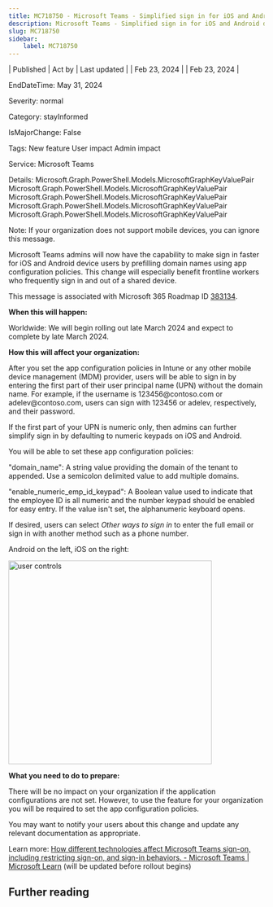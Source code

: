 ```yaml
---
title: MC718750 - Microsoft Teams - Simplified sign in for iOS and Android devices
description: Microsoft Teams - Simplified sign in for iOS and Android devices
slug: MC718750
sidebar:
    label: MC718750
---
```



| Published | Act by | Last updated |
| Feb 23, 2024 |  | Feb 23, 2024 |

EndDateTime: May 31, 2024

Severity: normal

Category: stayInformed

IsMajorChange: False

Tags: New feature User impact Admin impact

Service: Microsoft Teams

Details: Microsoft.Graph.PowerShell.Models.MicrosoftGraphKeyValuePair Microsoft.Graph.PowerShell.Models.MicrosoftGraphKeyValuePair Microsoft.Graph.PowerShell.Models.MicrosoftGraphKeyValuePair Microsoft.Graph.PowerShell.Models.MicrosoftGraphKeyValuePair Microsoft.Graph.PowerShell.Models.MicrosoftGraphKeyValuePair

<p>Note: If your organization does not support mobile devices, you can ignore this message.</p><p>Microsoft Teams admins will now have the capability to make sign in faster for iOS and Android device users by prefilling domain names using app configuration policies. This change will especially benefit frontline workers who frequently sign in and out of a shared device.</p><p>This message is associated with Microsoft 365 Roadmap ID <a href="https://www.microsoft.com/microsoft-365/roadmap?filters=&amp;searchterms=383134" target="_blank">383134</a>.</p><p><b>When this will happen:</b></p><p>Worldwide: We will begin rolling out late March 2024 and expect to complete by late March 2024.</p><p><b>How this will affect your organization:</b></p><p>After you set the app configuration policies in Intune or any other mobile device management (MDM) provider, users will be able to sign in by entering the first part of their user principal name (UPN) without the domain name. For example, if the username is 123456@contoso.com or adelev@contoso.com, users can sign with 123456 or adelev, respectively, and their password.
</p><p>If the first part of your UPN is numeric only, then admins can further simplify sign in by defaulting to numeric keypads on iOS and Android.</p><p>You will be able to set these app configuration policies:</p><p>"domain_name":  A string value providing the domain of the tenant to appended. Use a semicolon delimited value to add multiple domains.</p><p>"enable_numeric_emp_id_keypad": A Boolean value used to indicate that the employee ID is all numeric and the number keypad should be enabled for easy entry. If the value isn't set, the alphanumeric keyboard opens.</p><p>If desired, users can select <i>Other ways to sign in</i> to enter the full email or sign in with another method such as a phone number.</p><p>Android on the left, iOS on the right:</p><p><img src="https://img-prod-cms-rt-microsoft-com.akamaized.net/cms/api/am/imageFileData/RW1hUtZ?ver=6a01" style="width: 400px;" alt="user controls"></p><p><b>What you need to do to prepare:</b></p><p>There will be no impact on your organization if the application configurations are not set. However, to use the feature for your organization you will be required to set the app configuration policies.</p><p>You may want to notify your users about this change and update any relevant documentation as appropriate.</p><p>Learn more: <a href="https://learn.microsoft.com/MicrosoftTeams/sign-in-teams" target="_blank">How different technologies affect Microsoft Teams sign-on, including restricting sign-on, and sign-in behaviors. - Microsoft Teams | Microsoft Learn</a>&nbsp;(will be updated before rollout begins)</p>

## Further reading
